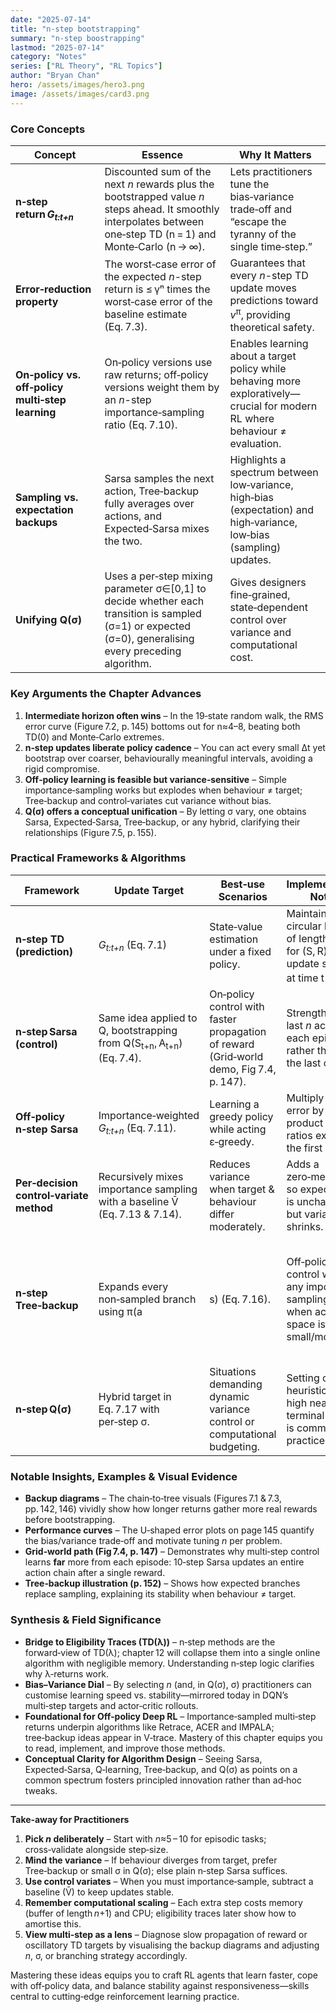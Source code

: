 ```yaml
---
date: "2025-07-14"
title: "n-step bootstrapping"
summary: "n-step boostrapping"
lastmod: "2025-07-14"
category: "Notes"
series: ["RL Theory", "RL Topics"]
author: "Bryan Chan"
hero: /assets/images/hero3.png
image: /assets/images/card3.png
---
```



### Core Concepts

| Concept                                          | Essence                                                                                                                                                           | Why It Matters                                                                                                                |
| ------------------------------------------------ | ----------------------------------------------------------------------------------------------------------------------------------------------------------------- | ----------------------------------------------------------------------------------------------------------------------------- |
| **n‑step return *G<sub>t\:t+n</sub>***           | Discounted sum of the next *n* rewards plus the bootstrapped value *n* steps ahead. It smoothly interpolates between one‑step TD (n = 1) and Monte‑Carlo (n → ∞). | Lets practitioners tune the bias‑variance trade‑off and “escape the tyranny of the single time‑step.”                         |
| **Error‑reduction property**                     | The worst‑case error of the expected *n*-step return is ≤ γⁿ times the worst‑case error of the baseline estimate (Eq. 7.3).                                       | Guarantees that every *n*-step TD update moves predictions toward *v*<sup>π</sup>, providing theoretical safety.              |
| **On‑policy vs. off‑policy multi‑step learning** | On‑policy versions use raw returns; off‑policy versions weight them by an *n*-step importance‑sampling ratio (Eq. 7.10).                                          | Enables learning about a target policy while behaving more exploratively—crucial for modern RL where behaviour ≠ evaluation.  |
| **Sampling vs. expectation backups**             | Sarsa samples the next action, Tree‑backup fully averages over actions, and Expected‑Sarsa mixes the two.                                                         | Highlights a spectrum between low‑variance, high‑bias (expectation) and high‑variance, low‑bias (sampling) updates.           |
| **Unifying Q(σ)**                                | Uses a per‑step mixing parameter σ∈\[0,1] to decide whether each transition is sampled (σ=1) or expected (σ=0), generalising every preceding algorithm.           | Gives designers fine‑grained, state‑dependent control over variance and computational cost.                                   |

### Key Arguments the Chapter Advances

1. **Intermediate horizon often wins** – In the 19‑state random walk, the RMS error curve (Figure 7.2, p. 145) bottoms out for n≈4–8, beating both TD(0) and Monte‑Carlo extremes.&#x20;
2. **n‑step updates liberate policy cadence** – You can act every small Δt yet bootstrap over coarser, behaviourally meaningful intervals, avoiding a rigid compromise.&#x20;
3. **Off‑policy learning is feasible but variance‑sensitive** – Simple importance‑sampling works but explodes when behaviour ≠ target; Tree‑backup and control‑variates cut variance without bias.&#x20;
4. **Q(σ) offers a conceptual unification** – By letting σ vary, one obtains Sarsa, Expected‑Sarsa, Tree‑backup, or any hybrid, clarifying their relationships (Figure 7.5, p. 155).&#x20;

### Practical Frameworks & Algorithms

| Framework                               | Update Target                                                                             | Best‑use Scenarios                                                                      | Implementation Notes                                                                                 |                                                                           |
| --------------------------------------- | ----------------------------------------------------------------------------------------- | --------------------------------------------------------------------------------------- | ---------------------------------------------------------------------------------------------------- | ------------------------------------------------------------------------- |
| **n‑step TD (prediction)**              | *G<sub>t\:t+n</sub>* (Eq. 7.1)                                                            | State‑value estimation under a fixed policy.                                            | Maintain a circular buffer of length n+1 for (S, R) and update state S<sub>τ</sub> at time t = τ+n.  |                                                                           |
| **n‑step Sarsa (control)**              | Same idea applied to Q, bootstrapping from Q(S<sub>t+n</sub>, A<sub>t+n</sub>) (Eq. 7.4). | On‑policy control with faster propagation of reward (Grid‑world demo, Fig 7.4, p. 147). | Strengthens the last *n* actions of each episode rather than only the last one.                      |                                                                           |
| **Off‑policy n‑step Sarsa**             | Importance‑weighted *G<sub>t\:t+n</sub>* (Eq. 7.11).                                      | Learning a greedy policy while acting ε‑greedy.                                         | Multiply TD error by product of π⁄β ratios except the first action.                                  |                                                                           |
| **Per‑decision control‑variate method** | Recursively mixes importance sampling with a baseline V̄ (Eq. 7.13 & 7.14).               | Reduces variance when target & behaviour differ moderately.                             | Adds a zero‑mean term so expectation is unchanged but variance shrinks.                              |                                                                           |
| **n‑step Tree‑backup**                  | Expands every non‑sampled branch using π(a                                                | s) (Eq. 7.16).                                                                          | Off‑policy control without any importance sampling; ideal when action space is small/moderate.       | Computes a weighted tree of depth *n*; cost grows with branching factor.  |
| **n‑step Q(σ)**                         | Hybrid target in Eq. 7.17 with per‑step σ.                                                | Situations demanding dynamic variance control or computational budgeting.               | Setting σ via a heuristic (e.g., high near terminal states) is common in practice.                   |                                                                           |

### Notable Insights, Examples & Visual Evidence

* **Backup diagrams** – The chain‑to‑tree visuals (Figures 7.1 & 7.3, pp. 142, 146) vividly show how longer returns gather more real rewards before bootstrapping.&#x20;
* **Performance curves** – The U‑shaped error plots on page 145 quantify the bias/variance trade‑off and motivate tuning *n* per problem.&#x20;
* **Grid‑world path (Fig 7.4, p. 147)** – Demonstrates why multi‑step control learns **far** more from each episode: 10‑step Sarsa updates an entire action chain after a single reward.&#x20;
* **Tree‑backup illustration (p. 152)** – Shows how expected branches replace sampling, explaining its stability when behaviour ≠ target.&#x20;

### Synthesis & Field Significance

* **Bridge to Eligibility Traces (TD(λ))** – n‑step methods are the forward‑view of TD(λ); chapter 12 will collapse them into a single online algorithm with negligible memory. Understanding n‑step logic clarifies why λ‑returns work.&#x20;
* **Bias–Variance Dial** – By selecting *n* (and, in Q(σ), σ) practitioners can customise learning speed vs. stability—mirrored today in DQN’s multi‑step targets and actor‑critic rollouts.&#x20;
* **Foundational for Off‑policy Deep RL** – Importance‑sampled multi‑step returns underpin algorithms like Retrace, ACER and IMPALA; tree‑backup ideas appear in V‑trace. Mastery of this chapter equips you to read, implement, and improve those methods.&#x20;
* **Conceptual Clarity for Algorithm Design** – Seeing Sarsa, Expected‑Sarsa, Q‑learning, Tree‑backup, and Q(σ) as points on a common spectrum fosters principled innovation rather than ad‑hoc tweaks.&#x20;

---

**Take‑away for Practitioners**

1. **Pick *n* deliberately** – Start with *n*≈5 – 10 for episodic tasks; cross‑validate alongside step‑size.
2. **Mind the variance** – If behaviour diverges from target, prefer Tree‑backup or small σ in Q(σ); else plain n‑step Sarsa suffices.
3. **Use control variates** – When you must importance‑sample, subtract a baseline (V̄) to keep updates stable.
4. **Remember computational scaling** – Each extra step costs memory (buffer of length *n*+1) and CPU; eligibility traces later show how to amortise this.
5. **View multi‑step as a lens** – Diagnose slow propagation of reward or oscillatory TD targets by visualising the backup diagrams and adjusting *n*, σ, or branching strategy accordingly.

Mastering these ideas equips you to craft RL agents that learn faster, cope with off‑policy data, and balance stability against responsiveness—skills central to cutting‑edge reinforcement learning practice.



























































































